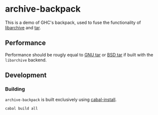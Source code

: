 # archive-backpack

This is a demo of GHC's backpack, used to fuse the functionality of
[libarchive](http://hackage.haskell.org/package/libarchive) and
[tar](http://hackage.haskell.org/package/tar).

## Performance

Performance should be rougly equal to [GNU
tar](https://www.gnu.org/software/tar/) or [BSD
tar](https://libarchive.org/) if built with the `libarchive` backend.

## Development

### Building

`archive-backpack` is built exclusively using
[cabal-install](https://www.haskell.org/cabal/).


```
cabal build all
```
